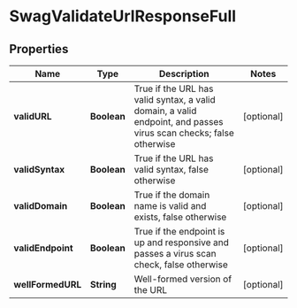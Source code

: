 
# SwagValidateUrlResponseFull

## Properties
Name | Type | Description | Notes
------------ | ------------- | ------------- | -------------
**validURL** | **Boolean** | True if the URL has valid syntax, a valid domain, a valid endpoint, and passes virus scan checks; false otherwise |  [optional]
**validSyntax** | **Boolean** | True if the URL has valid syntax, false otherwise |  [optional]
**validDomain** | **Boolean** | True if the domain name is valid and exists, false otherwise |  [optional]
**validEndpoint** | **Boolean** | True if the endpoint is up and responsive and passes a virus scan check, false otherwise |  [optional]
**wellFormedURL** | **String** | Well-formed version of the URL |  [optional]



